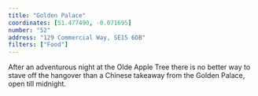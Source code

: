 ```yaml
---
title: "Golden Palace"
coordinates: [51.477490, -0.071695]
number: "52"
address: "129 Commercial Way, SE15 6DB"
filters: ["Food"]
---
```


After an adventurous night at the Olde Apple Tree there is no better way to stave off the hangover than a Chinese takeaway from the Golden Palace, open till midnight.
